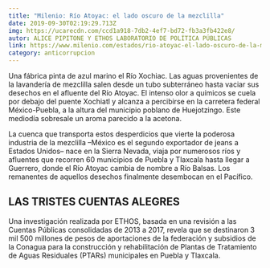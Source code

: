 ```yaml
---
title: "Milenio: Río Atoyac: el lado oscuro de la mezclilla"
date: 2019-09-30T02:19:29.713Z
img: https://ucarecdn.com/ccd1a918-7db2-4ef7-bd72-fb3a3fb422e8/
autor: ALICE PIPITONE Y ETHOS LABORATORIO DE POLÍTICA PÚBLICAS
link: https://www.milenio.com/estados/rio-atoyac-el-lado-oscuro-de-la-mezclilla
category: anticorrupcion
---
```

Una fábrica pinta de azul marino el Río Xochiac. Las aguas provenientes de la lavandería de mezclilla salen desde un tubo subterráneo hasta vaciar sus desechos en el afluente del Río Atoyac. El intenso olor a químicos se cuela por debajo del puente Xochiatl y alcanza a percibirse en la carretera federal México-Puebla, a la altura del municipio poblano de Huejotzingo. Este mediodía sobresale un aroma parecido a la acetona.

La cuenca que transporta estos desperdicios que vierte la poderosa industria de la mezclilla –México es el segundo exportador de jeans a Estados Unidos– nace en la Sierra Nevada, viaja por numerosos ríos y afluentes que recorren 60 municipios de Puebla y Tlaxcala hasta llegar a Guerrero, donde el Río Atoyac cambia de nombre a Río Balsas. Los remanentes de aquellos desechos finalmente desembocan en el Pacífico.

## LAS TRISTES CUENTAS ALEGRES

Una investigación realizada por ETHOS, basada en una revisión a las Cuentas Públicas consolidadas de 2013 a 2017, revela que se destinaron 3 mil 500 millones de pesos de aportaciones de la federación y subsidios de la Conagua para la construcción y rehabilitación de Plantas de Tratamiento de Aguas Residuales (PTARs) municipales en Puebla y Tlaxcala.